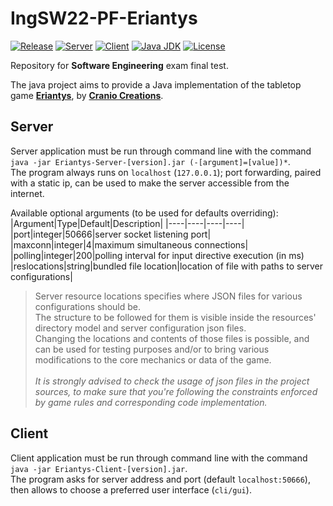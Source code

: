 # **IngSW22-PF-Eriantys**

[![Release](https://img.shields.io/badge/release-v1.0.0-blue)](https://github.com/massimopavoni/IngSW22-PF-Eriantys/releases)
[![Server](https://img.shields.io/badge/server-v1.0.12-blue)](https://github.com/massimopavoni/IngSW22-PF-Eriantys/releases)
[![Client](https://img.shields.io/badge/client-v1.0.0-blue)](https://github.com/massimopavoni/IngSW22-PF-Eriantys/releases)
[![Java JDK](https://img.shields.io/badge/java%20jdk-17-brightgreen)](https://docs.oracle.com/en/java/javase/17/)
[![License](https://img.shields.io/badge/license-GPL--3.0-orange)](https://github.com/massimopavoni/IngSW22-PF-Eriantys/blob/master/LICENSE)

Repository for **Software Engineering** exam final test.

The java project aims to provide a Java implementation of the tabletop game **[Eriantys](https://www.craniocreations.it/prodotto/eriantys/)**, by **[Cranio Creations](https://www.craniocreations.it/)**.

## **Server**

Server application must be run through command line with the command `java -jar Eriantys-Server-[version].jar (-[argument]=[value])*`.<br>
The program always runs on `localhost` (`127.0.0.1`); port forwarding, paired with a static ip, can be used to make the server accessible from the internet.

Available optional arguments (to be used for defaults overriding):
|Argument|Type|Default|Description|
|----|----|----|----|
|port|integer|50666|server socket listening port|
|maxconn|integer|4|maximum simultaneous connections|
|polling|integer|200|polling interval for input directive execution (in ms)
|reslocations|string|bundled file location|location of file with paths to server configurations|

> Server resource locations specifies where JSON files for various configurations should be.<br>
The structure to be followed for them is visible inside the resources' directory model and server configuration json files.<br>
Changing the locations and contents of those files is possible, and can be used for testing purposes and/or to bring various modifications to the core mechanics or data of the game.<br><br>
*It is strongly advised to check the usage of json files in the project sources, to make sure that you're following the constraints enforced by game rules and corresponding code implementation.*

## **Client**

Client application must be run through command line with the command `java -jar Eriantys-Client-[version].jar`.<br>
The program asks for server address and port (default `localhost:50666`), then allows to choose a preferred user interface (`cli/gui`).